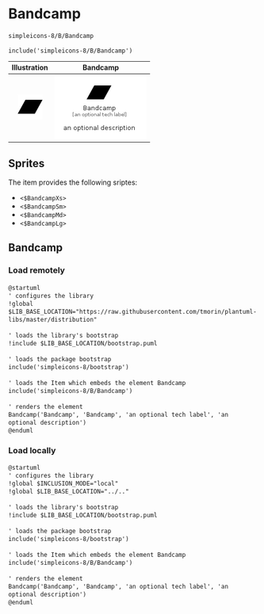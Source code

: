 # Bandcamp


```text
simpleicons-8/B/Bandcamp
```

```text
include('simpleicons-8/B/Bandcamp')
```



| Illustration | Bandcamp |
| :---: | :---: |
| ![illustration for Illustration](../../simpleicons-8/B/Bandcamp.png) | ![illustration for Bandcamp](../../simpleicons-8/B/Bandcamp.Local.png) |



## Sprites
The item provides the following sriptes:

- `<$BandcampXs>`
- `<$BandcampSm>`
- `<$BandcampMd>`
- `<$BandcampLg>`





## Bandcamp

### Load remotely
```plantuml
@startuml
' configures the library
!global $LIB_BASE_LOCATION="https://raw.githubusercontent.com/tmorin/plantuml-libs/master/distribution"

' loads the library's bootstrap
!include $LIB_BASE_LOCATION/bootstrap.puml

' loads the package bootstrap
include('simpleicons-8/bootstrap')

' loads the Item which embeds the element Bandcamp
include('simpleicons-8/B/Bandcamp')

' renders the element
Bandcamp('Bandcamp', 'Bandcamp', 'an optional tech label', 'an optional description')
@enduml
```

### Load locally
```plantuml
@startuml
' configures the library
!global $INCLUSION_MODE="local"
!global $LIB_BASE_LOCATION="../.."

' loads the library's bootstrap
!include $LIB_BASE_LOCATION/bootstrap.puml

' loads the package bootstrap
include('simpleicons-8/bootstrap')

' loads the Item which embeds the element Bandcamp
include('simpleicons-8/B/Bandcamp')

' renders the element
Bandcamp('Bandcamp', 'Bandcamp', 'an optional tech label', 'an optional description')
@enduml
```

